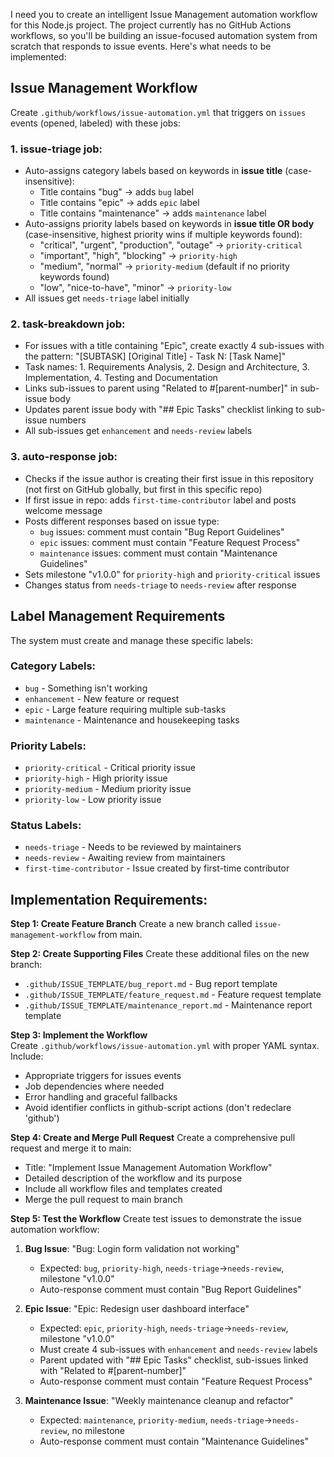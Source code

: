 I need you to create an intelligent Issue Management automation workflow for this Node.js project. The project currently has no GitHub Actions workflows, so you'll be building an issue-focused automation system from scratch that responds to issue events. Here's what needs to be implemented:

## Issue Management Workflow

Create `.github/workflows/issue-automation.yml` that triggers on `issues` events (opened, labeled) with these jobs:

### 1. **issue-triage** job:
   - Auto-assigns category labels based on keywords in **issue title** (case-insensitive):
     - Title contains "bug" → adds `bug` label
     - Title contains "epic" → adds `epic` label  
     - Title contains "maintenance" → adds `maintenance` label
   - Auto-assigns priority labels based on keywords in **issue title OR body** (case-insensitive, highest priority wins if multiple keywords found):
     - "critical", "urgent", "production", "outage" → `priority-critical`
     - "important", "high", "blocking" → `priority-high` 
     - "medium", "normal" → `priority-medium` (default if no priority keywords found)
     - "low", "nice-to-have", "minor" → `priority-low`
   - All issues get `needs-triage` label initially

### 2. **task-breakdown** job:
   - For issues with a title containing "Epic", create exactly 4 sub-issues with the pattern: "[SUBTASK] [Original Title] - Task N: [Task Name]"
   - Task names: 1. Requirements Analysis, 2. Design and Architecture, 3. Implementation, 4. Testing and Documentation
   - Links sub-issues to parent using "Related to #[parent-number]" in sub-issue body
   - Updates parent issue body with "## Epic Tasks" checklist linking to sub-issue numbers
   - All sub-issues get `enhancement` and `needs-review` labels

### 3. **auto-response** job:
   - Checks if the issue author is creating their first issue in this repository (not first on GitHub globally, but first in this specific repo)
   - If first issue in repo: adds `first-time-contributor` label and posts welcome message
   - Posts different responses based on issue type:
     - `bug` issues: comment must contain "Bug Report Guidelines"
     - `epic` issues: comment must contain "Feature Request Process"  
     - `maintenance` issues: comment must contain "Maintenance Guidelines"
   - Sets milestone "v1.0.0" for `priority-high` and `priority-critical` issues
   - Changes status from `needs-triage` to `needs-review` after response

## Label Management Requirements

The system must create and manage these specific labels:

### Category Labels:
- `bug` - Something isn't working
- `enhancement` - New feature or request  
- `epic` - Large feature requiring multiple sub-tasks
- `maintenance` - Maintenance and housekeeping tasks

### Priority Labels:
- `priority-critical` - Critical priority issue
- `priority-high` - High priority issue  
- `priority-medium` - Medium priority issue
- `priority-low` - Low priority issue

### Status Labels:
- `needs-triage` - Needs to be reviewed by maintainers
- `needs-review` - Awaiting review from maintainers
- `first-time-contributor` - Issue created by first-time contributor

## Implementation Requirements:

**Step 1: Create Feature Branch**
Create a new branch called `issue-management-workflow` from main.

**Step 2: Create Supporting Files**
Create these additional files on the new branch:
- `.github/ISSUE_TEMPLATE/bug_report.md` - Bug report template
- `.github/ISSUE_TEMPLATE/feature_request.md` - Feature request template
- `.github/ISSUE_TEMPLATE/maintenance_report.md` - Maintenance report template


**Step 3: Implement the Workflow**  
Create `.github/workflows/issue-automation.yml` with proper YAML syntax.  
Include:  
- Appropriate triggers for issues events  
- Job dependencies where needed  
- Error handling and graceful fallbacks  
- Avoid identifier conflicts in github-script actions (don't redeclare 'github')

**Step 4: Create and Merge Pull Request**
Create a comprehensive pull request and merge it to main:
- Title: "Implement Issue Management Automation Workflow"
- Detailed description of the workflow and its purpose
- Include all workflow files and templates created
- Merge the pull request to main branch

**Step 5: Test the Workflow**
Create test issues to demonstrate the issue automation workflow:

1. **Bug Issue**: "Bug: Login form validation not working"
   - Expected: `bug`, `priority-high`, `needs-triage`→`needs-review`, milestone "v1.0.0"
   - Auto-response comment must contain "Bug Report Guidelines"

2. **Epic Issue**: "Epic: Redesign user dashboard interface"
   - Expected: `epic`, `priority-high`, `needs-triage`→`needs-review`, milestone "v1.0.0"
   - Must create 4 sub-issues with `enhancement` and `needs-review` labels
   - Parent updated with "## Epic Tasks" checklist, sub-issues linked with "Related to #[parent-number]"
   - Auto-response comment must contain "Feature Request Process"

3. **Maintenance Issue**: "Weekly maintenance cleanup and refactor"  
   - Expected: `maintenance`, `priority-medium`, `needs-triage`→`needs-review`, no milestone
   - Auto-response comment must contain "Maintenance Guidelines"